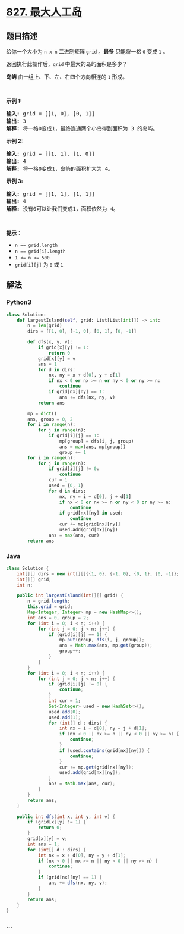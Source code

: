 # [827. 最大人工岛](https://leetcode-cn.com/problems/making-a-large-island)



## 题目描述

<!-- 这里写题目描述 -->

<p>给你一个大小为 <code>n x n</code> 二进制矩阵 <code>grid</code> 。<strong>最多</strong> 只能将一格 <code>0</code> 变成 <code>1</code> 。</p>

<p>返回执行此操作后，<code>grid</code> 中最大的岛屿面积是多少？</p>

<p><strong>岛屿</strong> 由一组上、下、左、右四个方向相连的 <code>1</code> 形成。</p>

<p> </p>

<p><strong>示例 1:</strong></p>

<pre>
<strong>输入: </strong>grid = [[1, 0], [0, 1]]
<strong>输出:</strong> 3
<strong>解释:</strong> 将一格0变成1，最终连通两个小岛得到面积为 3 的岛屿。
</pre>

<p><strong>示例 2:</strong></p>

<pre>
<strong>输入: </strong>grid =<strong> </strong>[[1, 1], [1, 0]]
<strong>输出:</strong> 4
<strong>解释:</strong> 将一格0变成1，岛屿的面积扩大为 4。</pre>

<p><strong>示例 3:</strong></p>

<pre>
<strong>输入: </strong>grid = [[1, 1], [1, 1]]
<strong>输出:</strong> 4
<strong>解释:</strong> 没有0可以让我们变成1，面积依然为 4。</pre>

<p> </p>

<p><strong>提示：</strong></p>

<ul>
	<li><code>n == grid.length</code></li>
	<li><code>n == grid[i].length</code></li>
	<li><code>1 <= n <= 500</code></li>
	<li><code>grid[i][j]</code> 为 <code>0</code> 或 <code>1</code></li>
</ul>


## 解法

<!-- 这里可写通用的实现逻辑 -->

<!-- tabs:start -->

### **Python3**

<!-- 这里可写当前语言的特殊实现逻辑 -->

```python
class Solution:
    def largestIsland(self, grid: List[List[int]]) -> int:
        n = len(grid)
        dirs = [[1, 0], [-1, 0], [0, 1], [0, -1]]

        def dfs(x, y, v):
            if grid[x][y] != 1:
                return 0
            grid[x][y] = v
            ans = 1
            for d in dirs:
                nx, ny = x + d[0], y + d[1]
                if nx < 0 or nx >= n or ny < 0 or ny >= n:
                    continue
                if grid[nx][ny] == 1:
                    ans += dfs(nx, ny, v)
            return ans

        mp = dict()
        ans, group = 0, 2
        for i in range(n):
            for j in range(n):
                if grid[i][j] == 1:
                    mp[group] = dfs(i, j, group)
                    ans = max(ans, mp[group])
                    group += 1
        for i in range(n):
            for j in range(n):
                if grid[i][j] != 0:
                    continue
                cur = 1
                used = {0, 1}
                for d in dirs:
                    nx, ny = i + d[0], j + d[1]
                    if nx < 0 or nx >= n or ny < 0 or ny >= n:
                        continue
                    if grid[nx][ny] in used:
                        continue
                    cur += mp[grid[nx][ny]]
                    used.add(grid[nx][ny])
                ans = max(ans, cur)          
        return ans
```

### **Java**

<!-- 这里可写当前语言的特殊实现逻辑 -->

```java
class Solution {
    int[][] dirs = new int[][]{{1, 0}, {-1, 0}, {0, 1}, {0, -1}};
    int[][] grid;
    int n;

    public int largestIsland(int[][] grid) {
        n = grid.length;
        this.grid = grid;
        Map<Integer, Integer> mp = new HashMap<>();
        int ans = 0, group = 2;
        for (int i = 0; i < n; i++) {
            for (int j = 0; j < n; j++) {
                if (grid[i][j] == 1) {
                    mp.put(group, dfs(i, j, group));
                    ans = Math.max(ans, mp.get(group));
                    group++;
                }
            }
        }
        for (int i = 0; i < n; i++) {
            for (int j = 0; j < n; j++) {
                if (grid[i][j] != 0) {
                    continue;
                }
                int cur = 1;
                Set<Integer> used = new HashSet<>();
                used.add(0); 
                used.add(1);
                for (int[] d : dirs) {
                    int nx = i + d[0], ny = j + d[1];
                    if (nx < 0 || nx >= n || ny < 0 || ny >= n) {
                        continue;
                    }
                    if (used.contains(grid[nx][ny])) {
                        continue;
                    }
                    cur += mp.get(grid[nx][ny]);
                    used.add(grid[nx][ny]);
                }
                ans = Math.max(ans, cur);
            }
        }
        return ans;
    }

    public int dfs(int x, int y, int v) {
        if (grid[x][y] != 1) {
            return 0;
        }
        grid[x][y] = v;
        int ans = 1;
        for (int[] d : dirs) {
            int nx = x + d[0], ny = y + d[1];
            if (nx < 0 || nx >= n || ny < 0 || ny >= n) {
                continue;
            }
            if (grid[nx][ny] == 1) {
                ans += dfs(nx, ny, v);
            }     
        }
        return ans;
    }
}
```

### **...**

```

```

<!-- tabs:end -->
